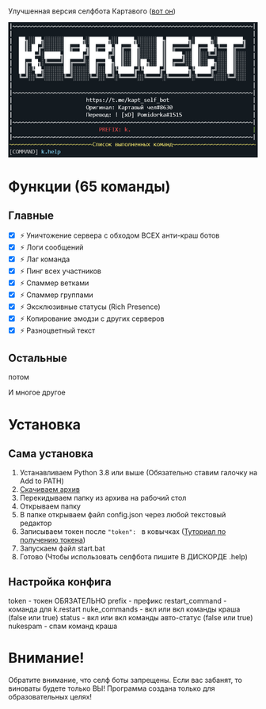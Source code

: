 # [](https://github.com/TomatoTasty/KapT-Self-Bot-v2/)
Улучшенная версия селфбота Картавого ([вот он](https://github.com/KapTaBka/KapT-Self-Bot))

![](https://raw.githubusercontent.com/TomatoTasty/KapT-Self-Bot-v2/main/screenshot.png)

# Функции (65 команды)
## Главные
- [x] ⚡ Уничтожение сервера с обходом ВСЕХ анти-краш ботов
- [x] ⚡ Логи сообщений
- [x] ⚡ Лаг команда
- [x] ⚡ Пинг всех участников
- [x] ⚡ Спаммер ветками
- [x] ⚡ Спаммер группами
- [x] ⚡ Эксклюзивные статусы (Rich Presence)
- [x] ⚡ Копирование эмодзи с других серверов
- [x] ⚡ Разноцветный текст

## Остальные
потом

И многое другое

# Установка

## Сама установка
1. Устанавливаем Python 3.8 или выше (Обязательно ставим галочку на Add to PATH)
2. [Скачиваем архив](архив)
3. Перекидываем папку из архива на рабочий стол
4. Открываем папку
5. В папке открываем файл config.json через любой текстовый редактор
6. Записываем токен после `"token": ` в ковычках ([Туториал по получению токена](https://youtu.be/9eE39IGQNcs))
7. Запускаем файл start.bat
8. Готово (Чтобы использовать селфбота пишите В ДИСКОРДЕ .help)

## Настройка конфига
token - токен ОБЯЗАТЕЛЬНО
prefix - префикс
restart_command - команда для k.restart
nuke_commands - вкл или вкл команды краша (false или true)
status - вкл или вкл команды авто-статус (false или true)
nukespam - спам команд краша

# Внимание!
Обратите внимание, что селф боты запрещены. Если вас забанят, то виноваты будете только ВЫ!
Программа создана только для образовательных целях!
